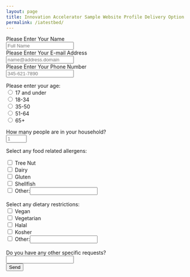```yaml
---
layout: page
title: Innovation Accelerator Sample Website Profile Delivery Option
permalink: /iatestbed/
---
```



<form action="https://getform.io/f/a953f233-5372-45fa-932f-dfeef263fd45" method="POST">

  <label for="name">Please Enter Your Name</label><br>
  <input type="text" name="name" id="name" placeholder="Full Name" required><br>
  <label for="email">Please Enter Your E-mail Address</label><br>
  <input type="email" name="email" id="email" placeholder="name@address.domain" required><br>
  <label for="phone">Please Enter Your Phone Number</label><br>
  <input type="tel" id="phone" name="phone" pattern="[0-9]{3}-[0-9]{3}-[0-9]{4}" placeholder="345-621-7890"><br>
  
  Please enter your age: <br>
  <input type="radio" id="17-" name="age" value="17 and under">
  <label for="17-">17 and under</label><br>
  <input type="radio" id="1834" name="age" value="18-34">
  <label for="1834">18-34</label><br>
  <input type="radio" id="3550" name="age" value="35-50">
  <label for="3550">35-50</label><br>
  <input type="radio" id="5164" name="age" value="51-64">
  <label for="5164">51-64</label><br>
  <input type="radio" id="65" name="age" value="65+">
  <label for="65">65+</label><br>
  
  <label for="numpeople">How many people are in your household?</label><br>
  <input type="number" id="numpeople" name="numpeople" min="1" max="25" placeholder="1"><br>
  
  
  Select any food related allergens:<br>
  <div>
  <input type="checkbox" id="nut" name="nut"
         >
  <label for="nut">Tree Nut</label>
</div>
  
  <div>
  <input type="checkbox" id="dairy" name="dairy"
         >
  <label for="dairy">Dairy</label>
</div>
  
<div>
  <input type="checkbox" id="gluten" name="gluten">
  <label for="gluten">Gluten</label>
</div>
  
  <div>
  <input type="checkbox" id="shellfish" name="shellfish"
         >
  <label for="shellfish">Shellfish</label>
</div>
  
  <div>
  <input type="checkbox" id="other-allergy" name="other-allergy"
         >
  <label for="other-allergy">Other:</label><input type="text" id="other-desc-allergy" name="other-desc-allergy">
</div>
  
  <br>
  Select any dietary restrictions:<br>
  <div>
  <input type="checkbox" id="vegan" name="vegan"
         >
  <label for="vegan">Vegan</label>
</div>
  
  <div>
  <input type="checkbox" id="vegetarian" name="vegetarian"
         >
  <label for="vegetarian">Vegetarian</label>
</div>
  
<div>
  <input type="checkbox" id="halal" name="halal">
  <label for="halal">Halal</label>
</div>
  
  <div>
  <input type="checkbox" id="kosher" name="kosher"
         >
  <label for="kosher">Kosher</label>
</div>
  
  <div>
  <input type="checkbox" id="other-rest" name="other-rest"
         >
  <label for="other-rest">Other:</label><input type="text" id="other-desc-rest" name="other-desc-rest">
</div>
  
  <br>
  <label for="last-requests">Do you have any other specific requests?</label><br>
  <input type="text" id="last-requests" name="last-requests"><br>
  <button type="submit">Send</button>

</form>
        
